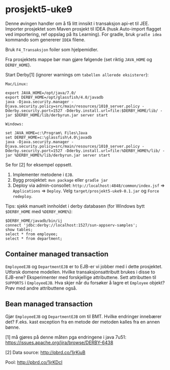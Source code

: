 prosjekt5-uke9
==============

Denne øvingen handler om å få litt innsikt i transaksjon api-et til JEE. Importer prosjektet som Maven prosjekt til IDEA (husk Auto-import flagget ved importering, ref oppslag på Its Learning). For gradle, bruk `gradle idea` kommando som genererer `IDEA` filene.

Bruk `F4_Transaksjon` foiler som hjelpemidler.

Fra prosjektets mappe bør man gjøre følgende (set riktig `JAVA_HOME` og `DERBY_HOME`).

Start Derby[1] (ignorer warnings om ``tabellen allerede eksisterer``):

``Mac/Linux:``

    export JAVA_HOME=/opt/java/7.0/
    export DERBY_HOME=/opt/glassfish/4.0/javadb
    java -Djava.security.manager -Djava.security.policy=src/main/resources/1010_server.policy -Dderby.security.port=1527 -Dderby.install.url=file:$DERBY_HOME/lib/ -jar $DERBY_HOME/lib/derbyrun.jar server start

``Windows:``

    set JAVA_HOME=c:\Program\ Files\Java
    set DERBY_HOME=c:\glassfish\4.0\javadb
    java -Djava.security.manager -Djava.security.policy=src/main/resources/1010_server.policy -Dderby.security.port=1527 -Dderby.install.url=file:%DERBY_HOME%/lib/ -jar %DERBY_HOME%/lib/derbyrun.jar server start

Se for [2] for eksempel oppsett.

1. Implementer metodene i `EJB`.
2. Bygg prosjektet: `mvn package` eller `gradle jar`
3. Deploy via admin-consollet: `http://localhost:4848/common/index.jsf` => `Applications` => `Deploy`. Velg `target/prosjekt5-uke9-0.1.jar` og `Force redeploy`.

Tips: sjekk manuelt innholdet i derby databasen (for Windows bytt `$DERBY_HOME` med `%DERBY_HOME%`):

    $DERBY_HOME/javadb/bin/ij
    connect 'jdbc:derby://localhost:1527/sun-appserv-samples';
    show tables;
    select * from employee;
    select * from department;


Container managed transaction
--------
`EmployeeEJB` og `DepartmentEJB` er to EJB-er vi jobber med i dette prosjektet. Utforsk domene modellen. Hvilke transaksjonsattributt brukes i disse to EJB-ene? Eksperimenter med forskjellige attributtene.
Sett attributten til `SUPPORTS` i `EmployeeEJB`. Hva skjer når du forsøker å lagre et `Employee` objekt? Prøv med andre attributtene også.


Bean managed transaction
--------
Gjør `EmployeeEJB` og `DepartmentEJB` om til BMT. Hvilke endringer innebærer det? F.eks. kast exception fra en metode der metoden kalles fra en annen bønne.


[1] må gjøres på denne måten pga endringene i java 7u51: https://issues.apache.org/jira/browse/DERBY-6438

[2]
Data source: http://pbrd.co/1jrKjuB

Pool: http://pbrd.co/1jrKDcI
